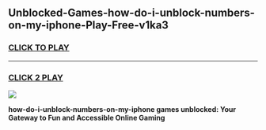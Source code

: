 
## Unblocked-Games-how-do-i-unblock-numbers-on-my-iphone-Play-Free-v1ka3
<h3>
<a href="https://premium76.site?title=how-do-i-unblock-numbers-on-my-iphone&ref=23A">CLICK TO PLAY</a></h3>
<hr>

<h3>
<a href="https://premium76.site?title=how-do-i-unblock-numbers-on-my-iphone&ref=23A">CLICK 2 PLAY</a>
  
</h3>

<a href="https://premium76.site?title=how-do-i-unblock-numbers-on-my-iphone&ref=23A"><img src="https://clearcache.store/games.png"></a>


**how-do-i-unblock-numbers-on-my-iphone games unblocked: Your Gateway to Fun and Accessible Online Gaming**
